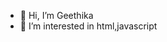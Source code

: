 - 👋 Hi, I’m Geethika
- 👀 I’m interested in html,javascript


<!---
geethika2210/geethika2210 is a ✨ special ✨ repository because its `README.md` (this file) appears on your GitHub profile.
You can click the Preview link to take a look at your changes.
--->
